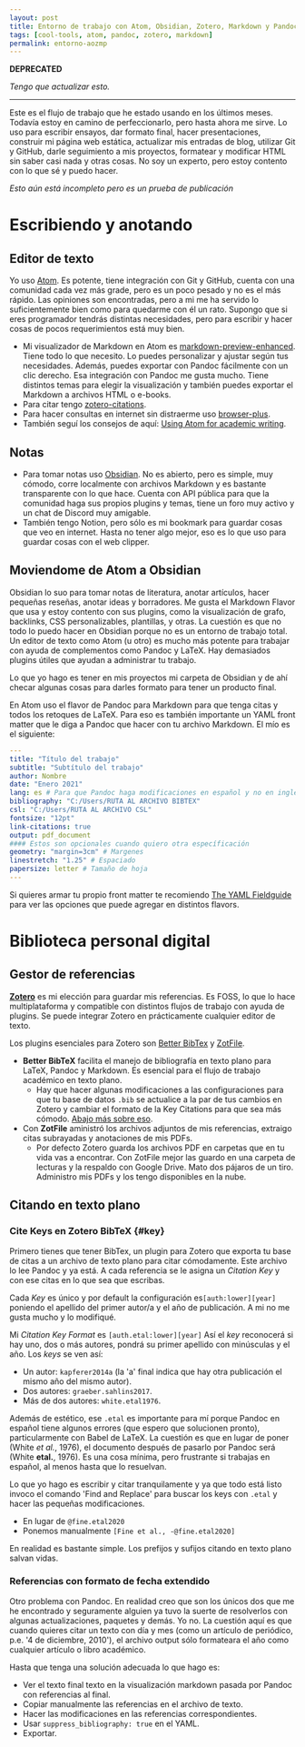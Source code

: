 ```yaml
---
layout: post
title: Entorno de trabajo con Atom, Obsidian, Zotero, Markdown y Pandoc
tags: [cool-tools, atom, pandoc, zotero, markdown]
permalink: entorno-aozmp
---
```


**DEPRECATED**

_Tengo que actualizar esto._

---

Este es el flujo de trabajo que he estado usando en los últimos meses. Todavía estoy en camino de perfeccionarlo, pero hasta ahora me sirve. Lo uso para escribir ensayos, dar formato final, hacer presentaciones, construir mi página web estática, actualizar mis entradas de blog, utilizar Git y GitHub, darle seguimiento a mis proyectos, formatear y modificar HTML sin saber casi nada y otras cosas. No soy un experto, pero estoy contento con lo que sé y puedo hacer.

_Esto aún está incompleto pero es un prueba de publicación_

# Escribiendo y anotando
## Editor de texto
Yo uso [Atom](https://atom.io). Es potente, tiene integración con Git y GitHub, cuenta con una comunidad cada vez más grade, pero es un poco pesado y no es el más rápido. Las opiniones son encontradas, pero a mi me ha servido lo suficientemente bien como para quedarme con él un rato. Supongo que si eres programador tendrás distintas necesidades, pero para escribir y hacer cosas de pocos requerimientos está muy bien.

- Mi visualizador de Markdown en Atom es [markdown-preview-enhanced](https://shd101wyy.github.io/markdown-preview-enhanced/#/). Tiene todo lo que necesito. Lo puedes personalizar y ajustar según tus necesidades. Además, puedes exportar con Pandoc fácilmente con un clic derecho. Esa integración con Pandoc me gusta mucho. Tiene distintos temas para elegir la visualización y también puedes exportar el Markdown a archivos HTML o e-books.
- Para citar tengo [zotero-citations](https://atom.io/packages/zotero-citations).
- Para hacer consultas en internet sin distraerme uso [browser-plus](https://atom.io/packages/browser-plus).
- También seguí los consejos de aquí: [Using Atom for academic writing](https://discuss.atom.io/t/using-atom-for-academic-writing/19222).

## Notas
- Para tomar notas uso [Obsidian](https://obsidian.md). No es abierto, pero es simple, muy cómodo, corre localmente con archivos Markdown y es bastante transparente con lo que hace. Cuenta con API pública para que la comunidad haga sus propios plugins y temas, tiene un foro muy activo y un chat de Discord muy amigable.
- También tengo Notion, pero sólo es mi bookmark para guardar cosas que veo en internet. Hasta no tener algo mejor, eso es lo que uso para guardar cosas con el web clipper.

## Moviendome de Atom a Obsidian
Obsidian lo suo para tomar notas de literatura, anotar artículos, hacer pequeñas reseñas, anotar ideas y borradores. Me gusta el Markdown Flavor que usa y estoy contento con sus plugins, como la visualización de grafo, backlinks, CSS personalizables, plantillas, y otras. La cuestión es que no todo lo puedo hacer en Obsidian porque no es un entorno de trabajo total. Un editor de texto como Atom (u otro) es mucho más potente para trabajar con ayuda de complementos como Pandoc y LaTeX. Hay demasiados plugins útiles que ayudan a administrar tu trabajo.

Lo que yo hago es tener  en mis proyectos mi carpeta de Obsidian y de ahí checar algunas cosas para darles formato para tener un producto final.

En Atom uso el flavor de Pandoc para Markdown para que tenga citas y todos los retoques de LaTeX. Para eso es también importante un YAML front matter que le diga a Pandoc que hacer con tu archivo Markdown. El mío es el siguiente:

```yaml
---
title: "Título del trabajo"
subtitle: "Subtítulo del trabajo"
author: Nombre
date: "Enero 2021"
lang: es # Para que Pandoc haga modificaciones en español y no en inglés
bibliography: "C:/Users/RUTA AL ARCHIVO BIBTEX"
csl: "C:/Users/RUTA AL ARCHIVO CSL"
fontsize: "12pt"
link-citations: true
output: pdf_document
#### Estos son opcionales cuando quiero otra específicación
geometry: "margin=3cm" # Margenes
linestretch: "1.25" # Espaciado
papersize: letter # Tamaño de hoja
---
```

Si quieres armar tu propio front matter te recomiendo [The YAML Fieldguide](https://cran.r-project.org/web/packages/ymlthis/vignettes/yaml-fieldguide.html) para ver las opciones que puede agregar en distintos flavors.

# Biblioteca personal digital
## Gestor de referencias
**[Zotero](https://www.zotero.org/)** es mi elección para guardar mis referencias. Es FOSS, lo que lo hace multiplataforma y compatible con distintos flujos de trabajo con ayuda de plugins. Se puede integrar Zotero en prácticamente cualquier editor de texto.

Los plugins esenciales para Zotero son [Better BibTex](https://retorque.re/zotero-better-bibtex/) y [ZotFile](http://zotfile.com/).

- **Better BibTeX** facilita el manejo de bibliografía en texto plano para LaTeX, Pandoc y Markdown. Es esencial para el flujo de trabajo académico en texto plano.
  - Hay que hacer algunas modificaciones a las configuraciones para que tu base de datos `.bib` se actualice a la par de tus cambios en Zotero y cambiar el formato de la Key Citations para que sea más cómodo. [Abajo más sobre eso](#key).
- Con **ZotFile** aministró los archivos adjuntos de mis referencias, extraigo citas subrayadas y anotaciones de mis PDFs.
  - Por defecto Zotero guarda los archivos PDF en carpetas que en tu vida vas a encontrar. Con ZotFile mejor las guardo en una carpeta de lecturas y la respaldo con Google Drive. Mato dos pájaros de un tiro. Administro mis PDFs y los tengo disponibles en la nube.

## Citando en texto plano

### Cite Keys en Zotero BibTeX {#key}
Primero tienes que tener BibTex, un plugin para Zotero que exporta tu base de citas a un archivo de texto plano para citar cómodamente. Este archivo lo lee Pandoc y ya está. A cada referencia se le asigna un _Citation Key_ y con ese citas en lo que sea que escribas.

Cada _Key_ es único y por default la configuración es`[auth:lower][year]` poniendo el apellido del primer autor/a y el año de publicación. A mi no me gusta mucho y lo modifiqué.

Mi _Citation Key Format_ es `[auth.etal:lower][year]`
Así el _key_ reconocerá si hay uno, dos o más autores, pondrá su primer apellido con minúsculas y el año.
Los _keys_ se ven así:

- Un autor: `kapferer2014a` (la 'a' final indica que hay otra publicación el mismo año del mismo autor).
- Dos autores: `graeber.sahlins2017`.
- Más de dos autores: `white.etal1976`.

Además de estético, ese `.etal` es importante para mí porque Pandoc en español tiene algunos errores (que espero que solucionen pronto), particularmente con Babel de LaTeX. La cuestión es que en lugar de poner (White _et al._, 1976), el documento después de pasarlo por Pandoc será (White **etal.**, 1976). Es una cosa mínima, pero frustrante si trabajas en español, al menos hasta que lo resuelvan.

Lo que yo hago es escribir y citar tranquilamente y ya que todo está listo invoco el comando 'Find and Replace' para buscar los keys con `.etal` y hacer las pequeñas modificaciones.

- En lugar de `@fine.etal2020`
- Ponemos manualmente `[Fine et al., -@fine.etal2020]`

En realidad es bastante simple. Los prefijos y sufijos citando en texto plano salvan vidas.

### Referencias con formato de fecha extendido
Otro problema con Pandoc. En realidad creo que son los únicos dos que me he encontrado y seguramente alguien ya tuvo la suerte de resolverlos con algunas actualizaciones, paquetes y demás. Yo no. La cuestión aquí es que cuando quieres citar un texto con día y mes (como un artículo de periódico, p.e. '4 de diciembre, 2010'), el archivo output sólo formateara el año como cualquier artículo o libro académico.

Hasta que tenga una solución adecuada lo que hago es:

- Ver el texto final texto en la visualización markdown pasada por Pandoc con referencias al final.
- Copiar manualmente las referencias en el archivo de texto.
- Hacer las modificaciones en las referencias correspondientes.
- Usar `suppress_bibliography: true` en el YAML.
- Exportar.
